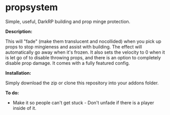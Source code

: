 # propsystem
Simple, useful, DarkRP building and prop minge protection.

**Description:**

This will "fade" (make them translucent and nocollided) when you pick up props to stop mingieness and assist with building. The effect will automatically go away when it's frozen. It also sets the velocity to 0 when it is let go of to disable throwing props, and there is an option to completely disable prop damage. It comes with a fully featured config.

**Installation:**

Simply download the zip or clone this repository into your addons folder.

**To do:**

* Make it so people can't get stuck - Don't unfade if there is a player inside of it.
